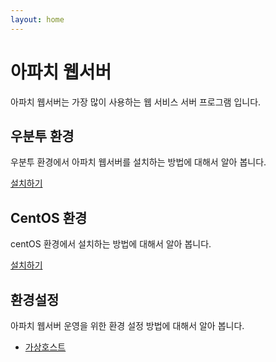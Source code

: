 ```yaml
---
layout: home
---
```


# 아파치 웹서버

아파치 웹서버는 가장 많이 사용하는 웹 서비스 서버 프로그램 입니다.



## 우분투 환경

우분투 환경에서 아파치 웹서버를 설치하는 방법에 대해서 알아 봅니다.

[설치하기](ubuntu)



## CentOS 환경

centOS 환경에서 설치하는 방법에 대해서 알아 봅니다.

[설치하기](centos)



## 환경설정

아파치 웹서버 운영을 위한 환경 설정 방법에 대해서 알아 봅니다.

* [가상호스트](vhost)












